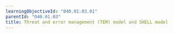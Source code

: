 ```yaml
---
learningObjectiveId: "040.01.03.01"
parentId: "040.01.03"
title: Threat and error management (TEM) model and SHELL model
---
```

